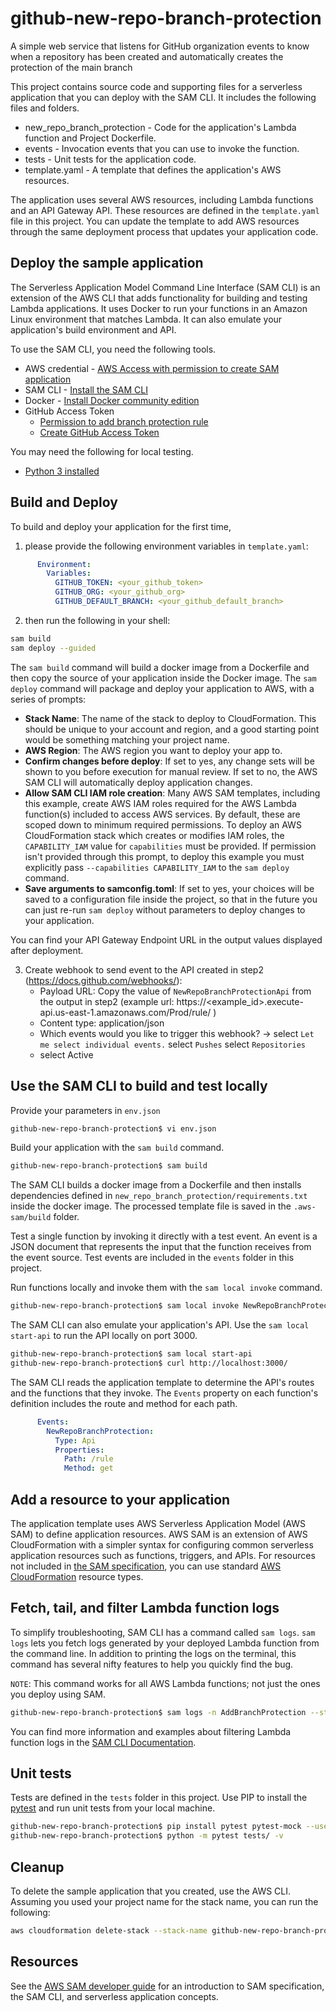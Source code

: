 # github-new-repo-branch-protection

A simple web service that listens for GitHub organization events to know when a repository has been created and automatically creates the protection of the main branch

This project contains source code and supporting files for a serverless application that you can deploy with the SAM CLI. It includes the following files and folders.

- new_repo_branch_protection - Code for the application's Lambda function and Project Dockerfile.
- events - Invocation events that you can use to invoke the function.
- tests - Unit tests for the application code. 
- template.yaml - A template that defines the application's AWS resources.

The application uses several AWS resources, including Lambda functions and an API Gateway API. These resources are defined in the `template.yaml` file in this project. You can update the template to add AWS resources through the same deployment process that updates your application code.


## Deploy the sample application

The Serverless Application Model Command Line Interface (SAM CLI) is an extension of the AWS CLI that adds functionality for building and testing Lambda applications. It uses Docker to run your functions in an Amazon Linux environment that matches Lambda. It can also emulate your application's build environment and API.

To use the SAM CLI, you need the following tools.

* AWS credential - [AWS Access with permission to create SAM application](https://docs.aws.amazon.com/serverless-application-model/latest/developerguide/serverless-getting-started-set-up-credentials.html)
* SAM CLI - [Install the SAM CLI](https://docs.aws.amazon.com/serverless-application-model/latest/developerguide/serverless-sam-cli-install.html)
* Docker - [Install Docker community edition](https://hub.docker.com/search/?type=edition&offering=community)
* GitHub Access Token 
  - [Permission to add branch protection rule](https://docs.github.com/en/repositories/configuring-branches-and-merges-in-your-repository/defining-the-mergeability-of-pull-requests/managing-a-branch-protection-rule)
  - [Create GitHub Access Token](https://docs.github.com/en/authentication/keeping-your-account-and-data-secure/creating-a-personal-access-token)

You may need the following for local testing.
* [Python 3 installed](https://www.python.org/downloads/)

## Build and Deploy
To build and deploy your application for the first time,

1. please provide the following environment variables in `template.yaml`:

```yaml
      Environment:
        Variables:
          GITHUB_TOKEN: <your_github_token>
          GITHUB_ORG: <your_github_org>
          GITHUB_DEFAULT_BRANCH: <your_github_default_branch>
```

2. then run the following in your shell:

```bash
sam build
sam deploy --guided
```

The `sam build` command will build a docker image from a Dockerfile and then copy the source of your application inside the Docker image. The `sam deploy` command will package and deploy your application to AWS, with a series of prompts:

* **Stack Name**: The name of the stack to deploy to CloudFormation. This should be unique to your account and region, and a good starting point would be something matching your project name.
* **AWS Region**: The AWS region you want to deploy your app to.
* **Confirm changes before deploy**: If set to yes, any change sets will be shown to you before execution for manual review. If set to no, the AWS SAM CLI will automatically deploy application changes.
* **Allow SAM CLI IAM role creation**: Many AWS SAM templates, including this example, create AWS IAM roles required for the AWS Lambda function(s) included to access AWS services. By default, these are scoped down to minimum required permissions. To deploy an AWS CloudFormation stack which creates or modifies IAM roles, the `CAPABILITY_IAM` value for `capabilities` must be provided. If permission isn't provided through this prompt, to deploy this example you must explicitly pass `--capabilities CAPABILITY_IAM` to the `sam deploy` command.
* **Save arguments to samconfig.toml**: If set to yes, your choices will be saved to a configuration file inside the project, so that in the future you can just re-run `sam deploy` without parameters to deploy changes to your application.

You can find your API Gateway Endpoint URL in the output values displayed after deployment.

3. Create webhook to send event to the API created in step2 (https://docs.github.com/webhooks/):
    - Payload URL: Copy the value of `NewRepoBranchProtectionApi` from the output in step2 (example url: https://<example_id>.execute-api.us-east-1.amazonaws.com/Prod/rule/   )
    - Content type: application/json
    - Which events would you like to trigger this webhook? -> 
        select `Let me select individual events.`
        select `Pushes`
        select `Repositories`
    - select Active


## Use the SAM CLI to build and test locally

Provide your parameters in `env.json`

```bash
github-new-repo-branch-protection$ vi env.json
```

Build your application with the `sam build` command.

```bash
github-new-repo-branch-protection$ sam build
```

The SAM CLI builds a docker image from a Dockerfile and then installs dependencies defined in `new_repo_branch_protection/requirements.txt` inside the docker image. The processed template file is saved in the `.aws-sam/build` folder.

Test a single function by invoking it directly with a test event. An event is a JSON document that represents the input that the function receives from the event source. Test events are included in the `events` folder in this project.

Run functions locally and invoke them with the `sam local invoke` command.

```bash
github-new-repo-branch-protection$ sam local invoke NewRepoBranchProtectionLambda --event events/event.json --env-vars env.json
```

The SAM CLI can also emulate your application's API. Use the `sam local start-api` to run the API locally on port 3000.

```bash
github-new-repo-branch-protection$ sam local start-api
github-new-repo-branch-protection$ curl http://localhost:3000/
```

The SAM CLI reads the application template to determine the API's routes and the functions that they invoke. The `Events` property on each function's definition includes the route and method for each path.

```yaml
      Events:
        NewRepoBranchProtection:
          Type: Api
          Properties:
            Path: /rule
            Method: get
```

## Add a resource to your application
The application template uses AWS Serverless Application Model (AWS SAM) to define application resources. AWS SAM is an extension of AWS CloudFormation with a simpler syntax for configuring common serverless application resources such as functions, triggers, and APIs. For resources not included in [the SAM specification](https://github.com/awslabs/serverless-application-model/blob/master/versions/2016-10-31.md), you can use standard [AWS CloudFormation](https://docs.aws.amazon.com/AWSCloudFormation/latest/UserGuide/aws-template-resource-type-ref.html) resource types.

## Fetch, tail, and filter Lambda function logs

To simplify troubleshooting, SAM CLI has a command called `sam logs`. `sam logs` lets you fetch logs generated by your deployed Lambda function from the command line. In addition to printing the logs on the terminal, this command has several nifty features to help you quickly find the bug.

`NOTE`: This command works for all AWS Lambda functions; not just the ones you deploy using SAM.

```bash
github-new-repo-branch-protection$ sam logs -n AddBranchProtection --stack-name github-new-repo-branch-protection --tail
```

You can find more information and examples about filtering Lambda function logs in the [SAM CLI Documentation](https://docs.aws.amazon.com/serverless-application-model/latest/developerguide/serverless-sam-cli-logging.html).

## Unit tests

Tests are defined in the `tests` folder in this project. Use PIP to install the [pytest](https://docs.pytest.org/en/latest/) and run unit tests from your local machine.

```bash
github-new-repo-branch-protection$ pip install pytest pytest-mock --user
github-new-repo-branch-protection$ python -m pytest tests/ -v
```

## Cleanup

To delete the sample application that you created, use the AWS CLI. Assuming you used your project name for the stack name, you can run the following:

```bash
aws cloudformation delete-stack --stack-name github-new-repo-branch-protection
```

## Resources

See the [AWS SAM developer guide](https://docs.aws.amazon.com/serverless-application-model/latest/developerguide/what-is-sam.html) for an introduction to SAM specification, the SAM CLI, and serverless application concepts.